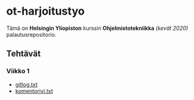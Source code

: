# ot-harjoitustyo

Tämä on **Helsingin Yliopiston** kurssin **Ohjelmistotekniikka** *(kevät 2020)* palautusrepositorio.

## Tehtävät

### Viikko 1

* [gitlog.txt](https://github.com/Eelinki/ot-harjoitustyo/blob/master/laskarit/viikko1/gitlog.txt)
* [komentorivi.txt](https://github.com/Eelinki/ot-harjoitustyo/blob/master/laskarit/viikko1/komentorivi.txt)
